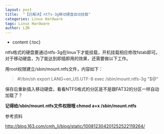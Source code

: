 ```yaml
---
layout: post
title:  "【已解决】ntfs-3g移动硬盘自动挂载" 
categories: Linux Hardware
tags: Linux Hardware
author: LZN
---
```


* content
{:toc}

ntfs格式的硬盘要通过ntfs-3g在linux下才能挂载，开机挂载相应修改fstab即可。对于移动硬盘，为了能达到即插即用的效果，还需要做以下工作。

用root权限建立/sbin/mount.ntfs文件，内容如下：
<blockquote>#!/bin/sh
export LANG=en_US.UTF-8
exec /sbin/mount.ntfs-3g "$@"</blockquote>
保存后重新插入移动硬盘，看看NTFS格式的分区是不是跟FAT32的分区一样自动加载了？

<strong>记得给/sbin/mount.ntfs文件权限哦 chmod a+x /sbin/mount.ntfs</strong>

参考资料

http://blog.163.com/cmh_lj/blog/static/100812304201252522119264/